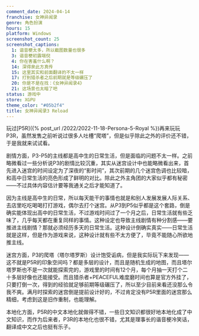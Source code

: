 ```yaml
---
comment_date: 2024-04-14
franchise: 女神异闻录
genre: 角色扮演
hours: 15
platform: Windows
screenshot_count: 25
screenshot_captions: 
  1: 谐音梗太多，所以截图数量也很多
  3: 谐音梗初露端倪
  4: 你在害羞什么啊？
  14: 深得泉此方真传
  15: 这里其实和前面翻译的不太一样
  17: 打到猎杀者之后前期就是等级碾压了
  20: 你是不是在找：《女神异闻录4》
  21: 这场景也太暗了吧
status: 游戏中
store: XGPU
theme_color: "#05b2f4"
title: 女神异闻录3 Reload
---
```

玩过[P5R]({% post_url /2022/2022-11-18-Persona-5-Royal %})再来玩玩P3R，虽然发售之前听说过很多人吐槽“爬塔”，但是似乎除此之外的评价还不错，于是我就来试试看。

剧情方面，P3-P5的主线都是高中生的日常生活，但是面临的问题不太一样。之前略微看过一些分析说P3的剧情比较沉重，其实从迷宫设计中也能略微看出来，首先进入迷宫的时间设定为了深夜的“影时间”，其次前期的几个迷宫色调也比较暗，和高中日常生活的亮色形成了鲜明的对比。除此之外主角团的大家似乎都有秘密——不过具体内容估计要等我通关之后才能知道了。

因为主线是高中生的日常，所以每天能干的事情也就是和别人发展发展人际关系、去店里吃吃喝喝打打游戏，偶尔去打个迷宫。从P3到P5似乎都是这个套路，倒是确实能体现出高中的日常生活，不过游戏时间过了一个月之后，日常生活就有些乏味了，几乎每天都在重复同样的事情。这种设定也导致主线剧情有种分割感——要推进主线剧情？那就必须经历多天的日常生活。这种设计倒确实真实——日常生活就是这样，但是作为游戏来说，这种设计就有些不太方便了，毕竟不能随心所欲地推主线。

迷宫方面，P3的爬塔（塔尔塔罗斯）设计饱受诟病，但是我实际玩下来发现——这不就是P5R的印象空间吗？都是多层的设计，而且是随机生成的地图，而且塔尔塔罗斯也不是一次就能探索完的，游戏里的时间有12个月，每个月抽一天打个二十多层好像也还能接受。而且猎杀者+PEACEFUL难度磨时间也算是官方外挂了，只要打倒一次，得到的经验就足够前期等级碾压了，所以至少目前来看还没那么令我不爽。满月时探索的迷宫倒是提前设计好的，不过肯定没有P5R里面的迷宫那么精细，考虑到这是旧作重制，也能理解。

本地化方面，P5R的中文本地化就做得不错，一些日文知识都很好地本地化成了中文知识，而作为后来者，P3R的本地化也很不错，尤其是理事长的谐音梗冷笑话，翻译成中文之后也挺有乐子。